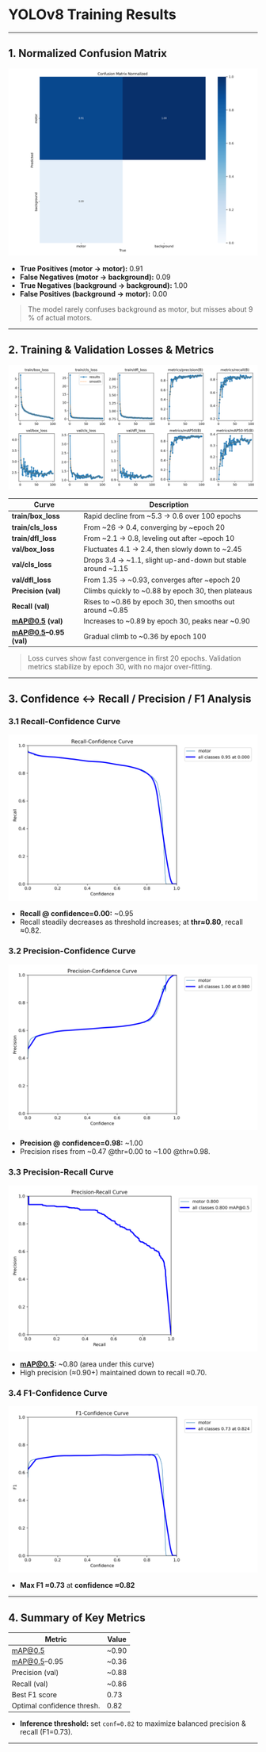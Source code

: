 # YOLOv8 Training Results

---

## 1. Normalized Confusion Matrix

![Confusion Matrix (Normalized)](confusion_matrix_normalized.png)

- **True Positives (motor → motor):** 0.91  
- **False Negatives (motor → background):** 0.09  
- **True Negatives (background → background):** 1.00  
- **False Positives (background → motor):** 0.00  

> The model rarely confuses background as motor, but misses about 9 % of actual motors.

---

## 2. Training & Validation Losses & Metrics

![Train/Val Losses and Metrics](results.png)

| Curve             | Description                                                      |
|-------------------|------------------------------------------------------------------|
| **train/box_loss**    | Rapid decline from ~5.3 → 0.6 over 100 epochs                     |
| **train/cls_loss**    | From ~26 → 0.4, converging by ~epoch 20                          |
| **train/dfl_loss**    | From ~2.1 → 0.8, leveling out after ~epoch 10                    |
| **val/box_loss**      | Fluctuates 4.1 → 2.4, then slowly down to ~2.45                    |
| **val/cls_loss**      | Drops 3.4 → ~1.1, slight up-and-down but stable around ~1.15       |
| **val/dfl_loss**      | From 1.35 → ~0.93, converges after ~epoch 20                      |
| **Precision (val)**   | Climbs quickly to ~0.88 by epoch 30, then plateaus               |
| **Recall (val)**      | Rises to ~0.86 by epoch 30, then smooths out around ~0.85         |
| **mAP@0.5 (val)**     | Increases to ~0.89 by epoch 30, peaks near ~0.90                  |
| **mAP@0.5–0.95 (val)**| Gradual climb to ~0.36 by epoch 100                             |

> Loss curves show fast convergence in first 20 epochs. Validation metrics stabilize by epoch 30, with no major over-fitting.

---

## 3. Confidence ↔ Recall / Precision / F1 Analysis

### 3.1 Recall-Confidence Curve

![Recall-Confidence Curve](R_curve.png)

- **Recall @ confidence=0.00:** ~0.95  
- Recall steadily decreases as threshold increases; at **thr≈0.80**, recall ≈0.82.

### 3.2 Precision-Confidence Curve

![Precision-Confidence Curve](P_curve.png)

- **Precision @ confidence=0.98:** ~1.00  
- Precision rises from ~0.47 @thr=0.00 to ~1.00 @thr≈0.98.

### 3.3 Precision-Recall Curve

![Precision-Recall Curve](PR_curve.png)

- **mAP@0.5:** ~0.80 (area under this curve)  
- High precision (≈0.90+) maintained down to recall ≈0.70.

### 3.4 F1-Confidence Curve

![F1-Confidence Curve](F1_curve.png)

- **Max F1 ≈0.73** at **confidence ≈0.82**  

---

## 4. Summary of Key Metrics

| Metric                    | Value       |
|---------------------------|-------------|
| mAP@0.5                   | ~0.90       |
| mAP@0.5–0.95              | ~0.36       |
| Precision (val)           | ~0.88       |
| Recall (val)              | ~0.86       |
| Best F1 score             | 0.73        |
| Optimal confidence thresh.| 0.82        |

- **Inference threshold:** set `conf=0.82` to maximize balanced precision & recall (F1=0.73).  
---